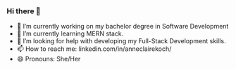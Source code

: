 ### Hi there 👋

- 🔭 I’m currently working on my bachelor degree in Software Development
- 🌱 I’m currently learning MERN stack.
- 🤔 I’m looking for help with developing my Full-Stack Development skills.
- 📫 How to reach me: linkedin.com/in/anneclairekoch/
- 😄 Pronouns: She/Her


